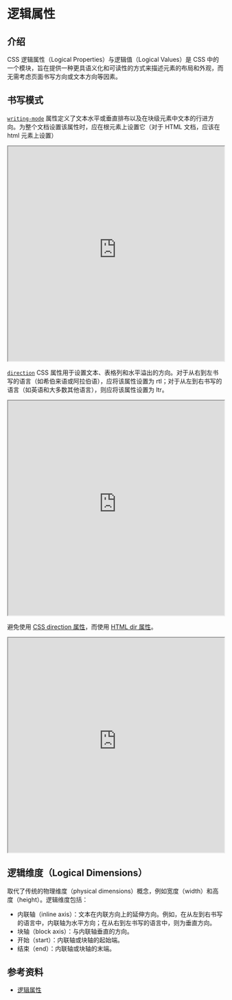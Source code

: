 # 逻辑属性

## 介绍

CSS 逻辑属性（Logical Properties）与逻辑值（Logical Values）是 CSS 中的一个模块，旨在提供一种更具语义化和可读性的方式来描述元素的布局和外观，而无需考虑页面书写方向或文本方向等因素。

## 书写模式

[`writing-mode`](https://developer.mozilla.org/zh-CN/docs/Web/CSS/writing-mode) 属性定义了文本水平或垂直排布以及在块级元素中文本的行进方向。为整个文档设置该属性时，应在根元素上设置它（对于 HTML 文档，应该在 html 元素上设置）

<iframe width="100%" height="500" src="https://interactive-examples.mdn.mozilla.net/pages/css/writing-mode.html" loading="lazy"></iframe>

[`direction`](https://developer.mozilla.org/zh-CN/docs/Web/CSS/direction) CSS 属性用于设置文本、表格列和水平溢出的方向。对于从右到左书写的语言（如希伯来语或阿拉伯语），应将该属性设置为 rtl；对于从左到右书写的语言（如英语和大多数其他语言），则应将该属性设置为 ltr。

<iframe width="100%" height="500" src="https://interactive-examples.mdn.mozilla.net/pages/css/direction.html" loading="lazy"></iframe>

避免使用 [CSS direction 属性](https://developer.mozilla.org/zh-CN/docs/Web/CSS/direction)，而使用 [HTML dir 属性](https://developer.mozilla.org/zh-CN/docs/Web/HTML/Global_attributes/dir)。

<iframe width="100%" height="500" src="https://interactive-examples.mdn.mozilla.net/pages/tabbed/attribute-dir.html" loading="lazy"></iframe>

## 逻辑维度（Logical Dimensions）

取代了传统的物理维度（physical dimensions）概念，例如宽度（width）和高度（height）。逻辑维度包括：

- 内联轴（inline axis）：文本在内联方向上的延伸方向。例如，在从左到右书写的语言中，内联轴为水平方向；在从右到左书写的语言中，则为垂直方向。
- 块轴（block axis）：与内联轴垂直的方向。
- 开始（start）：内联轴或块轴的起始端。
- 结束（end）：内联轴或块轴的末端。

## 参考资料

- [逻辑属性](https://developer.mozilla.org/zh-CN/docs/Web/CSS/CSS_logical_properties_and_values/Basic_concepts_of_logical_properties_and_values)
